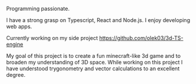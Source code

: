 Programming passionate.

I have a strong grasp on Typescript, React and Node.js. I enjoy developing web apps.

Currently working on my side project https://github.com/olek03/3d-TS-engine

My goal of this project is to create a fun minecraft-like 3d game and to broaden my understanding of 3D space. While working on this project I have understood trygonometry and vector calculations to an excellent degree.
